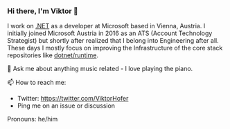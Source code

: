 ### Hi there, I'm Viktor 👋

I work on [.NET](https://github.com/dotnet) as a developer at Microsoft based in Vienna, Austria. I initially joined Microsoft Austria in 2016 as an ATS (Account Technology Strategist) but shortly after realized that I belong into Engineering after all. These days I mostly focus on improving the Infrastructure of the core stack repositories like [dotnet/runtime](https://github.com/dotnet/runtime).

👯 Ask me about anything music related - I love playing the piano.

📫 How to reach me:
- Twitter: https://twitter.com/ViktorHofer
- Ping me on an issue or discussion

Pronouns: he/him

<!--
**ViktorHofer/ViktorHofer** is a ✨ _special_ ✨ repository because its `README.md` (this file) appears on your GitHub profile.

Here are some ideas to get you started:

- 🔭 I’m currently working on ...
- 🌱 I’m currently learning ...
- 👯 I’m looking to collaborate on ...
- 🤔 I’m looking for help with ...
- 💬 Ask me about ...
- 📫 How to reach me: ...
- 😄 Pronouns: ...
- ⚡ Fun fact: ...
-->
